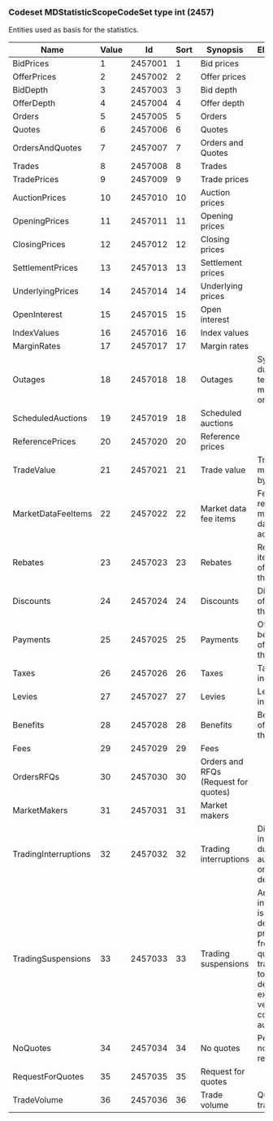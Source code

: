 ### Codeset MDStatisticScopeCodeSet type int (2457)

Entities used as basis for the statistics.

| Name                 | Value | Id      | Sort | Synopsis                             | Elaboration                                                                                                                        |
|----------------------|-------|---------|------|--------------------------------------|-------------------------------------------------------------------------------------------------------------------------------|
| BidPrices            | 1     | 2457001 | 1    | Bid prices                           |                                                                                                                                |
| OfferPrices          | 2     | 2457002 | 2    | Offer prices                         |                                                                                                                                |
| BidDepth             | 3     | 2457003 | 3    | Bid depth                            |                                                                                                                                |
| OfferDepth           | 4     | 2457004 | 4    | Offer depth                          |                                                                                                                                |
| Orders               | 5     | 2457005 | 5    | Orders                               |                                                                                                                                |
| Quotes               | 6     | 2457006 | 6    | Quotes                               |                                                                                                                                |
| OrdersAndQuotes      | 7     | 2457007 | 7    | Orders and Quotes                    |                                                                                                                                |
| Trades               | 8     | 2457008 | 8    | Trades                               |                                                                                                                                |
| TradePrices          | 9     | 2457009 | 9    | Trade prices                         |                                                                                                                                |
| AuctionPrices        | 10    | 2457010 | 10   | Auction prices                       |                                                                                                                                |
| OpeningPrices        | 11    | 2457011 | 11   | Opening prices                       |                                                                                                                                |
| ClosingPrices        | 12    | 2457012 | 12   | Closing prices                       |                                                                                                                                |
| SettlementPrices     | 13    | 2457013 | 13   | Settlement prices                    |                                                                                                                                |
| UnderlyingPrices     | 14    | 2457014 | 14   | Underlying prices                    |                                                                                                                                |
| OpenInterest         | 15    | 2457015 | 15   | Open interest                        |                                                                                                                                |
| IndexValues          | 16    | 2457016 | 16   | Index values                         |                                                                                                                                |
| MarginRates          | 17    | 2457017 | 17   | Margin rates                         |                                                                                                                                |
| Outages              | 18    | 2457018 | 18   | Outages                              | System halt due to a technical malfunction or failure.                                                                             |
| ScheduledAuctions    | 19    | 2457019 | 18   | Scheduled auctions                   |                                                                                                                                |
| ReferencePrices      | 20    | 2457020 | 20   | Reference prices                     |                                                                                                                                |
| TradeValue           | 21    | 2457021 | 21   | Trade value                          | Trade size multiplied by price.                                                                                                    |
| MarketDataFeeItems   | 22    | 2457022 | 22   | Market data fee items                | Fees related to market data access.                                                                                                |
| Rebates              | 23    | 2457023 | 23   | Rebates                              | Rebate items offered to the client.                                                                                                |
| Discounts            | 24    | 2457024 | 24   | Discounts                            | Discounts offered to the client.                                                                                                   |
| Payments             | 25    | 2457025 | 25   | Payments                             | Other benefits offered to the client.                                                                                              |
| Taxes                | 26    | 2457026 | 26   | Taxes                                | Taxes incurred.                                                                                                                    |
| Levies               | 27    | 2457027 | 27   | Levies                               | Levies incurred.                                                                                                                   |
| Benefits             | 28    | 2457028 | 28   | Benefits                             | Benefits offered to the client.                                                                                                    |
| Fees                 | 29    | 2457029 | 29   | Fees                                 |                                                                                                                                |
| OrdersRFQs           | 30    | 2457030 | 30   | Orders and RFQs (Request for quotes) |                                                                                                                                |
| MarketMakers         | 31    | 2457031 | 31   | Market makers                        |                                                                                                                                |
| TradingInterruptions | 32    | 2457032 | 32   | Trading interruptions                | Disruption in trading due to an automatic or manual decision.                                                                      |
| TradingSuspensions   | 33    | 2457033 | 33   | Trading suspensions                  | An instrument is deliberately prevented from being quoted or traded due to a decision by execution venue or a competent authority. |
| NoQuotes             | 34    | 2457034 | 34   | No quotes                            | Period of no quotes received.                                                                                                      |
| RequestForQuotes     | 35    | 2457035 | 35   | Request for quotes                   |                                                                                                                                |
| TradeVolume          | 36    | 2457036 | 36   | Trade volume                         | Quantity traded.                                                                                                                   |

